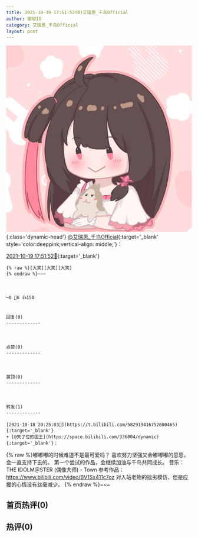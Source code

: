 ```yaml
---
title: 2021-10-19 17:51:52(0)艾瑞思_千鸟Official
author: 御坂IO
category: 艾瑞思_千鸟Official
layout: post
---
```


![img](/images/7e08840c56f251de28bdf766b647bd5fe9a5d50a.jpg){:class='dynamic-head'}
[@艾瑞思_千鸟Official](https://space.bilibili.com/1090010845/dynamic){:target='_blank' style='color:deeppink;vertical-align: middle;'}：

[2021-10-19 17:51:52🔗](https://t.bilibili.com/583251026879659255){:target='_blank'}

~~~
{% raw %}[大笑][大笑][大笑]
{% endraw %}~~~



↪️0 💬6 👍150


回复(0)
-------------



点赞(0)
-------------



置顶(0)
-------------



转发(1)
-------------

[2021-10-18 20:25:03🔗](https://t.bilibili.com/582919416752600465){:target='_blank'}
+ [@失了位的国王](https://space.bilibili.com/336804/dynamic){:target='_blank'}：
~~~
{% raw %}嘟嘟嘟的时候难道不是最可爱吗？
喜欢努力坚强又会嘟嘟嘟的思思，会一直支持下去的。
第一个尝试的作品，会继续加油与千鸟共同成长。
音乐：THE IDOLM＠STER (偶像大师) - Town
参考作品：https://www.bilibili.com/video/BV1Sx411c7oz 对入站老物的拙劣模仿，但是应援的心情没有丝毫减少。
{% endraw %}~~~






首页热评(0)
-------------



热评(0)
-------------



